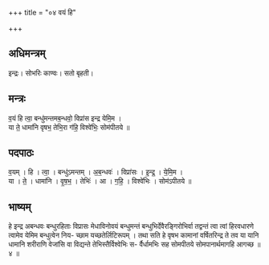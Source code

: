 +++
title = "०४ वयं हि"

+++
## अधिमन्त्रम्
इन्द्रः। सोभरिः काण्वः। सतो बृहती।

## मन्त्रः
व॒यं हि त्वा॒ बन्धु॑मन्तमब॒न्धवो॒ विप्रा॑स इन्द्र येमि॒म ।  
या ते॒ धामा॑नि वृषभ॒ तेभि॒रा ग॑हि॒ विश्वे॑भिः॒ सोम॑पीतये ॥

## पदपाठः
व॒यम् । हि । त्वा॒ । बन्धु॑ऽमन्तम् । अ॒ब॒न्धवः॑ । विप्रा॑सः । इ॒न्द्र॒ । ये॒मि॒म ।  
या । ते॒ । धामा॑नि । वृ॒ष॒भ॒ । तेभिः॑ । आ । ग॒हि॒ । विश्वे॑भिः । सोम॑ऽपीतये ॥

## भाष्यम्
हे इन्द्र अबन्धवः बन्धुरहिताः विप्रासः मेधाविनोवयं बन्धुमन्तं बन्धुभिर्देवैरङ्गिरोभिर्वा तद्वन्तं त्वा त्वां हिरवधारणे त्वामेव येमिम बन्धुत्वेन निय- च्छाम यच्छतेर्लिटिरूपम् । तथा सति हे वृषभ कामानां वर्षितरिन्द्र ते तव या यानि धामानि शरीराणि वेजांसि वा विद्यन्ते तेभिस्तैर्विश्वेभिः स- र्वैर्धामभिः सह सोमपीतये सोमपानार्थमागहि आगच्छ ॥ ४ ॥